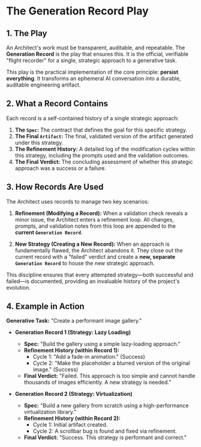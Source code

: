 # The Generation Record Play

## 1. The Play
An Architect's work must be transparent, auditable, and repeatable. The **Generation Record** is the play that ensures this. It is the official, verifiable "flight recorder" for a single, strategic approach to a generative task.

This play is the practical implementation of the core principle: **persist everything**. It transforms an ephemeral AI conversation into a durable, auditable engineering artifact.

## 2. What a Record Contains
Each record is a self-contained history of a single strategic approach:

1.  **The `Spec`:** The contract that defines the goal for this specific strategy.
2.  **The Final `Artifact`:** The final, validated version of the artifact generated under this strategy.
3.  **The Refinement History:** A detailed log of the modification cycles within this strategy, including the prompts used and the validation outcomes.
4.  **The Final Verdict:** The concluding assessment of whether this strategic approach was a success or a failure.

## 3. How Records Are Used
The Architect uses records to manage two key scenarios:

1.  **Refinement (Modifying a Record):** When a validation check reveals a minor issue, the Architect enters a refinement loop. All changes, prompts, and validation notes from this loop are appended to the **current `Generation Record`**.

2.  **New Strategy (Creating a New Record):** When an approach is fundamentally flawed, the Architect abandons it. They close out the current record with a "failed" verdict and create a **new, separate `Generation Record`** to house the new strategic approach.

This discipline ensures that every attempted strategy—both successful and failed—is documented, providing an invaluable history of the project's evolution.

## 4. Example in Action
**Generative Task:** "Create a performant image gallery."

*   **Generation Record 1 (Strategy: Lazy Loading)**
    *   **Spec:** "Build the gallery using a simple lazy-loading approach."
    *   **Refinement History (within Record 1):**
        *   Cycle 1: "Add a fade-in animation." (Success)
        *   Cycle 2: "Make the placeholder a blurred version of the original image." (Success)
    *   **Final Verdict:** "Failed. This approach is too simple and cannot handle thousands of images efficiently. A new strategy is needed."

*   **Generation Record 2 (Strategy: Virtualization)**
    *   **Spec:** "Build a new gallery from scratch using a high-performance virtualization library."
    *   **Refinement History (within Record 2):**
        *   Cycle 1: Initial artifact created.
        *   Cycle 2: A scrollbar bug is found and fixed via refinement.
    *   **Final Verdict:** "Success. This strategy is performant and correct." 